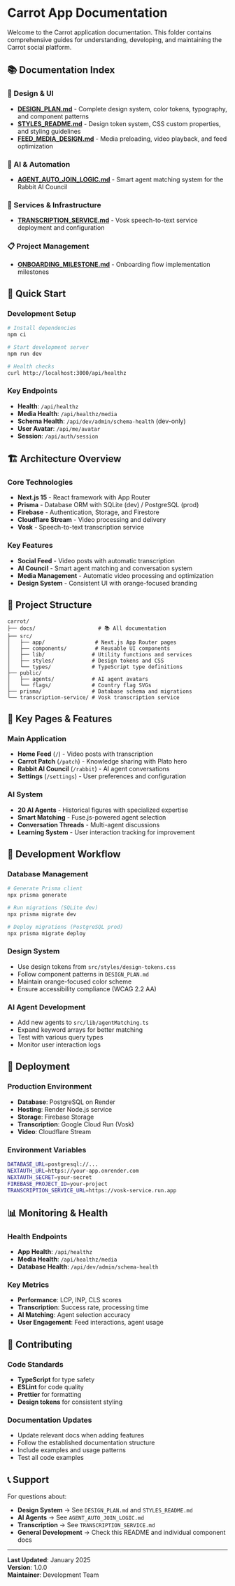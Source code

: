 # Carrot App Documentation

Welcome to the Carrot application documentation. This folder contains comprehensive guides for understanding, developing, and maintaining the Carrot social platform.

## 📚 Documentation Index

### 🎨 Design & UI
- **[DESIGN_PLAN.md](./DESIGN_PLAN.md)** - Complete design system, color tokens, typography, and component patterns
- **[STYLES_README.md](./STYLES_README.md)** - Design token system, CSS custom properties, and styling guidelines
- **[FEED_MEDIA_DESIGN.md](./FEED_MEDIA_DESIGN.md)** - Media preloading, video playback, and feed optimization

### 🤖 AI & Automation
- **[AGENT_AUTO_JOIN_LOGIC.md](./AGENT_AUTO_JOIN_LOGIC.md)** - Smart agent matching system for the Rabbit AI Council

### 🔧 Services & Infrastructure
- **[TRANSCRIPTION_SERVICE.md](./TRANSCRIPTION_SERVICE.md)** - Vosk speech-to-text service deployment and configuration

### 📋 Project Management
- **[ONBOARDING_MILESTONE.md](./ONBOARDING_MILESTONE.md)** - Onboarding flow implementation milestones

## 🚀 Quick Start

### Development Setup
```bash
# Install dependencies
npm ci

# Start development server
npm run dev

# Health checks
curl http://localhost:3000/api/healthz
```

### Key Endpoints
- **Health**: `/api/healthz`
- **Media Health**: `/api/healthz/media`
- **Schema Health**: `/api/dev/admin/schema-health` (dev-only)
- **User Avatar**: `/api/me/avatar`
- **Session**: `/api/auth/session`

## 🏗️ Architecture Overview

### Core Technologies
- **Next.js 15** - React framework with App Router
- **Prisma** - Database ORM with SQLite (dev) / PostgreSQL (prod)
- **Firebase** - Authentication, Storage, and Firestore
- **Cloudflare Stream** - Video processing and delivery
- **Vosk** - Speech-to-text transcription service

### Key Features
- **Social Feed** - Video posts with automatic transcription
- **AI Council** - Smart agent matching and conversation system
- **Media Management** - Automatic video processing and optimization
- **Design System** - Consistent UI with orange-focused branding

## 📁 Project Structure

```
carrot/
├── docs/                    # 📚 All documentation
├── src/
│   ├── app/                # Next.js App Router pages
│   ├── components/         # Reusable UI components
│   ├── lib/               # Utility functions and services
│   ├── styles/            # Design tokens and CSS
│   └── types/             # TypeScript type definitions
├── public/
│   ├── agents/            # AI agent avatars
│   └── flags/             # Country flag SVGs
├── prisma/                # Database schema and migrations
└── transcription-service/ # Vosk transcription service
```

## 🎯 Key Pages & Features

### Main Application
- **Home Feed** (`/`) - Video posts with transcription
- **Carrot Patch** (`/patch`) - Knowledge sharing with Plato hero
- **Rabbit AI Council** (`/rabbit`) - AI agent conversations
- **Settings** (`/settings`) - User preferences and configuration

### AI System
- **20 AI Agents** - Historical figures with specialized expertise
- **Smart Matching** - Fuse.js-powered agent selection
- **Conversation Threads** - Multi-agent discussions
- **Learning System** - User interaction tracking for improvement

## 🔧 Development Workflow

### Database Management
```bash
# Generate Prisma client
npx prisma generate

# Run migrations (SQLite dev)
npx prisma migrate dev

# Deploy migrations (PostgreSQL prod)
npx prisma migrate deploy
```

### Design System
- Use design tokens from `src/styles/design-tokens.css`
- Follow component patterns in `DESIGN_PLAN.md`
- Maintain orange-focused color scheme
- Ensure accessibility compliance (WCAG 2.2 AA)

### AI Agent Development
- Add new agents to `src/lib/agentMatching.ts`
- Expand keyword arrays for better matching
- Test with various query types
- Monitor user interaction logs

## 🚀 Deployment

### Production Environment
- **Database**: PostgreSQL on Render
- **Hosting**: Render Node.js service
- **Storage**: Firebase Storage
- **Transcription**: Google Cloud Run (Vosk)
- **Video**: Cloudflare Stream

### Environment Variables
```bash
DATABASE_URL=postgresql://...
NEXTAUTH_URL=https://your-app.onrender.com
NEXTAUTH_SECRET=your-secret
FIREBASE_PROJECT_ID=your-project
TRANSCRIPTION_SERVICE_URL=https://vosk-service.run.app
```

## 📊 Monitoring & Health

### Health Endpoints
- **App Health**: `/api/healthz`
- **Media Health**: `/api/healthz/media`
- **Database Health**: `/api/dev/admin/schema-health`

### Key Metrics
- **Performance**: LCP, INP, CLS scores
- **Transcription**: Success rate, processing time
- **AI Matching**: Agent selection accuracy
- **User Engagement**: Feed interactions, agent usage

## 🤝 Contributing

### Code Standards
- **TypeScript** for type safety
- **ESLint** for code quality
- **Prettier** for formatting
- **Design tokens** for consistent styling

### Documentation Updates
- Update relevant docs when adding features
- Follow the established documentation structure
- Include examples and usage patterns
- Test all code examples

## 📞 Support

For questions about:
- **Design System** → See `DESIGN_PLAN.md` and `STYLES_README.md`
- **AI Agents** → See `AGENT_AUTO_JOIN_LOGIC.md`
- **Transcription** → See `TRANSCRIPTION_SERVICE.md`
- **General Development** → Check this README and individual component docs

---

**Last Updated**: January 2025  
**Version**: 1.0.0  
**Maintainer**: Development Team
